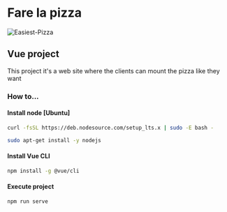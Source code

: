 # Fare la pizza
![Easiest-Pizza](https://user-images.githubusercontent.com/51807226/208324045-4541a8e2-14cc-4b11-ae41-faa86eab7c5e.jpg)

## Vue project 
This project it's a web site where the clients can mount the pizza like they want

### How to...

#### Install node [Ubuntu]
```bash
curl -fsSL https://deb.nodesource.com/setup_lts.x | sudo -E bash -
```

```bash
sudo apt-get install -y nodejs
```

#### Install Vue CLI
```bash
npm install -g @vue/cli
```

#### Execute project
```bash
npm run serve
```
